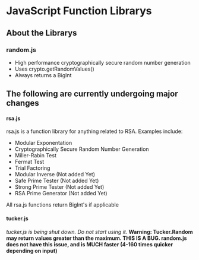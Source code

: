 # JavaScript Function Librarys

## About the Librarys

### random.js
- High performance cryptographically secure random number generation
- Uses crypto.getRandomValues()
- Always returns a BigInt





## The following are currently undergoing major changes

#### rsa.js
rsa.js is a function library for anything related to RSA. Examples include:
- Modular Exponentation
- Cryptographically Secure Random Number Generation
- Miller-Rabin Test
- Fermat Test
- Trial Factoring
- Modular Inverse (Not added Yet)
- Safe Prime Tester (Not added Yet)
- Strong Prime Tester (Not added Yet)
- RSA Prime Generator (Not added Yet)

All rsa.js functions return BigInt's if applicable



#### tucker.js
*tucker.js is being shut down. Do not start using it.*
**Warning: Tucker.Random may return values greater than the maximum. THIS IS A BUG. random.js does not have this issue, and is MUCH faster (4-160 times quicker depending on input)**
